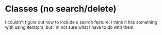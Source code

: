 # Classes (no search/delete)

I couldn't figure out how to include a search feature. I think it has something with using iterators, but i'm not sure what I have to do with them.
